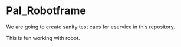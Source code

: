 # Pal_Robotframe
We are going to create sanity test caes for eservice in this repository.


This is fun working with robot.
